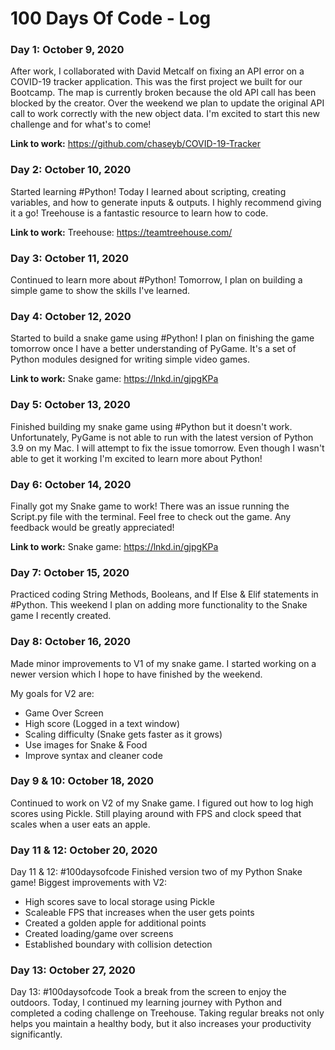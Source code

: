 # 100 Days Of Code - Log

### Day 1: October 9, 2020 
After work, I collaborated with David Metcalf on fixing an API error on a COVID-19 tracker application. This was the first project we built for our Bootcamp. The map is currently broken because the old API call has been blocked by the creator. Over the weekend we plan to update the original API call to work correctly with the new object data. I'm excited to start this new challenge and for what's to come!

**Link to work:** 
https://github.com/chaseyb/COVID-19-Tracker

### Day 2: October 10, 2020 
Started learning #Python! Today I learned about scripting, creating variables, and how to generate inputs & outputs. I highly recommend giving it a go! Treehouse is a fantastic resource to learn how to code.

**Link to work:** 
Treehouse: https://teamtreehouse.com/

### Day 3: October 11, 2020 
Continued to learn more about #Python! Tomorrow, I plan on building a simple game to show the skills I've learned. 

### Day 4: October 12, 2020 
Started to build a snake game using #Python! I plan on finishing the game tomorrow once I have a better understanding of PyGame. It's a set of Python modules designed for writing simple video games.

**Link to work:** 
Snake game: https://lnkd.in/gjpgKPa

### Day 5: October 13, 2020 

Finished building my snake game using #Python but it doesn't work. Unfortunately, PyGame is not able to run with the latest version of Python 3.9 on my Mac. I will attempt to fix the issue tomorrow. Even though I wasn't able to get it working I'm excited to learn more about Python!

### Day 6: October 14, 2020 
Finally got my Snake game to work! There was an issue running the Script.py file with the terminal. Feel free to check out the game. Any feedback would be greatly appreciated! 

**Link to work:** 
Snake game: https://lnkd.in/gjpgKPa

### Day 7: October 15, 2020 
Practiced coding String Methods, Booleans, and If Else & Elif statements in #Python. This weekend I plan on adding more functionality to the Snake game I recently created.


### Day 8: October 16, 2020
Made minor improvements to V1 of my snake game. I started working on a newer version which I hope to have finished by the weekend.

My goals for V2 are:
- Game Over Screen
- High score (Logged in a text window)
- Scaling difficulty (Snake gets faster as it grows)
- Use images for Snake & Food
- Improve syntax and cleaner code

### Day 9 & 10: October 18, 2020
Continued to work on V2 of my Snake game. I figured out how to log high scores using Pickle. Still playing around with FPS and clock speed that scales when a user eats an apple.

### Day 11 & 12: October 20, 2020 
Day 11 & 12: #100daysofcode Finished version two of my Python Snake game! Biggest improvements with V2:

- High scores save to local storage using Pickle
- Scaleable FPS that increases when the user gets points 
- Created a golden apple for additional points 
- Created loading/game over screens
- Established boundary with collision detection 

### Day 13: October 27, 2020

Day 13: #100daysofcode Took a break from the screen to enjoy the outdoors. Today, I continued my learning journey with Python and completed a coding challenge on Treehouse. Taking regular breaks not only helps you maintain a healthy body, but it also increases your productivity significantly.



